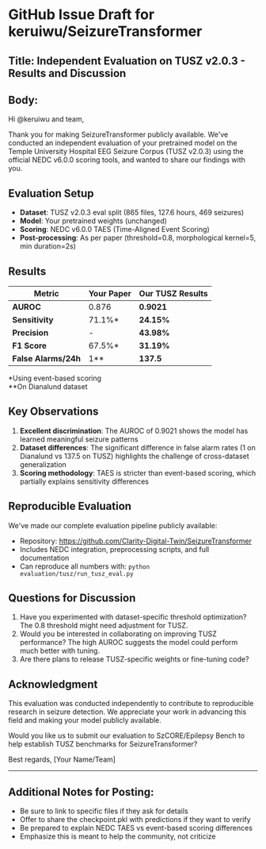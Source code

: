 # GitHub Issue Draft for keruiwu/SeizureTransformer

## Title: Independent Evaluation on TUSZ v2.0.3 - Results and Discussion

## Body:

Hi @keruiwu and team,

Thank you for making SeizureTransformer publicly available. We've conducted an independent evaluation of your pretrained model on the Temple University Hospital EEG Seizure Corpus (TUSZ v2.0.3) using the official NEDC v6.0.0 scoring tools, and wanted to share our findings with you.

## Evaluation Setup
- **Dataset**: TUSZ v2.0.3 eval split (865 files, 127.6 hours, 469 seizures)
- **Model**: Your pretrained weights (unchanged)
- **Scoring**: NEDC v6.0.0 TAES (Time-Aligned Event Scoring)
- **Post-processing**: As per paper (threshold=0.8, morphological kernel=5, min duration=2s)

## Results

| Metric | Your Paper | Our TUSZ Results |
|--------|------------|------------------|
| **AUROC** | 0.876 | **0.9021** |
| **Sensitivity** | 71.1%* | **24.15%** |
| **Precision** | - | **43.98%** |
| **F1 Score** | 67.5%* | **31.19%** |
| **False Alarms/24h** | 1** | **137.5** |

*Using event-based scoring  
**On Dianalund dataset

## Key Observations

1. **Excellent discrimination**: The AUROC of 0.9021 shows the model has learned meaningful seizure patterns
2. **Dataset differences**: The significant difference in false alarm rates (1 on Dianalund vs 137.5 on TUSZ) highlights the challenge of cross-dataset generalization
3. **Scoring methodology**: TAES is stricter than event-based scoring, which partially explains sensitivity differences

## Reproducible Evaluation

We've made our complete evaluation pipeline publicly available:
- Repository: https://github.com/Clarity-Digital-Twin/SeizureTransformer
- Includes NEDC integration, preprocessing scripts, and full documentation
- Can reproduce all numbers with: `python evaluation/tusz/run_tusz_eval.py`

## Questions for Discussion

1. Have you experimented with dataset-specific threshold optimization? The 0.8 threshold might need adjustment for TUSZ.
2. Would you be interested in collaborating on improving TUSZ performance? The high AUROC suggests the model could perform much better with tuning.
3. Are there plans to release TUSZ-specific weights or fine-tuning code?

## Acknowledgment

This evaluation was conducted independently to contribute to reproducible research in seizure detection. We appreciate your work in advancing this field and making your model publicly available.

Would you like us to submit our evaluation to SzCORE/Epilepsy Bench to help establish TUSZ benchmarks for SeizureTransformer?

Best regards,
[Your Name/Team]

---

## Additional Notes for Posting:
- Be sure to link to specific files if they ask for details
- Offer to share the checkpoint.pkl with predictions if they want to verify
- Be prepared to explain NEDC TAES vs event-based scoring differences
- Emphasize this is meant to help the community, not criticize